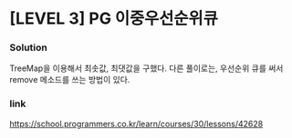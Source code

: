 # [LEVEL 3] PG 이중우선순위큐

### Solution
TreeMap을 이용해서 최솟값, 최댓값을 구했다. 
다른 풀이로는, 우선순위 큐를 써서 remove 메소드를 쓰는 방법이 있다.

### link
https://school.programmers.co.kr/learn/courses/30/lessons/42628